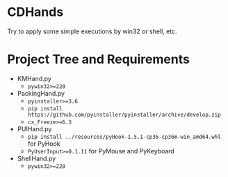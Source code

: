 # CDHands
Try to apply some simple executions by win32 or shell, etc.


# Project Tree and Requirements

+ KMHand.py
    + `pywin32>=220`
+ PackingHand.py
    + `pyinstaller>=3.6`
    + `pip install https://github.com/pyinstaller/pyinstaller/archive/develop.zip`
    + `cx_Freeze>=6.3`
+ PUIHand.py
    + `pip install ../resources/pyHook-1.5.1-cp36-cp36m-win_amd64.whl` for PyHook
    + `PyUserInput>=0.1.11` for PyMouse and PyKeyboard
+ ShellHand.py
    + `pywin32>=220`
